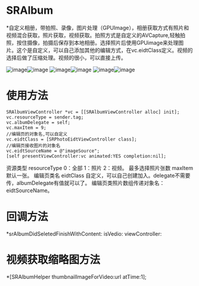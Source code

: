 # SRAlbum
*自定义相册，带拍照、录像，图片处理（GPUImage），相册获取方式有照片和视频混合获取，照片获取，视频获取。拍照方式是自定义的AVCapture,轻触拍照，按住摄像，拍摄后保存到本地相册。选择照片后使用GPUimage来处理图片。这个是自定义，可以自己添加其他的编辑方式，在vc.eidtClass定义。视频的选择后做了压缩处理。视频的很小，可以直接上传。


![image](https://github.com/sfldzh/SRAlbum/blob/master/IMG_0630.PNG?raw=true)![image](https://github.com/sfldzh/SRAlbum/blob/master/IMG_0631.PNG?raw=true)
![image](https://github.com/sfldzh/SRAlbum/blob/master/IMG_0611.PNG?raw=true)![image](https://github.com/sfldzh/SRAlbum/blob/master/IMG_0612.PNG?raw=true)
![image](https://github.com/sfldzh/SRAlbum/blob/master/IMG_0610.PNG?raw=true)![image](https://github.com/sfldzh/SRAlbum/blob/master/IMG_0632.PNG?raw=true)


# 使用方法
    SRAlbumViewController *vc = [[SRAlbumViewController alloc] init];
    vc.resourceType = sender.tag;
    vc.albumDelegate = self;
    vc.maxItem = 9;
    //编辑页的对象名,可以自定义
    vc.eidtClass = [SRPhotoEidtViewController class];
    //编辑页接收图片的对象名
    vc.eidtSourceName = @"imageSource";
    [self presentViewController:vc animated:YES completion:nil];
    
 资源类型   resourceType  0：全部 1：照片 2：视频。
 最多选择照片张数 maxItem 默认一张。
 编辑页类名 eidtClass 自定义，可以自己创建加入。delegate不需要传，albumDelegate有值就可以了。
 编辑页类照片数组传递对象名：eidtSourceName。
 
# 回调方法
  *srAlbumDidSeletedFinishWithContent: isVedio: viewController:
# 视频获取缩略图方法
  *[SRAlbumHelper thumbnailImageForVideo:url atTime:1];
